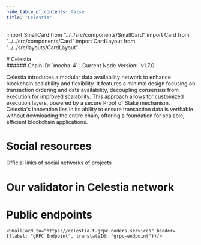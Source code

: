 ```yaml
---
hide_table_of_contents: false
title: "Celestia"
---
```


import SmallCard from "../../src/components/SmallCard"
import Card from "../../src/components/Card"
import CardLayout from "../../src/layouts/CardLayout"

<div class="h1-with-icon icon-celestia">
# Celestia
</div>
###### Chain ID: `mocha-4` | Current Node Version: `v1.7.0`


Celestia introduces a modular data availability network to enhance blockchain scalability and flexibility. It features a minimal design focusing on transaction ordering and data availability, decoupling consensus from execution for improved scalability. This approach allows for customized execution layers, powered by a secure Proof of Stake mechanism. Celestia's innovation lies in its ability to ensure transaction data is verifiable without downloading the entire chain, offering a foundation for scalable, efficient blockchain applications.

# Social resources
Official links of social networks of projects

<CardLayout autoFitEnabled={false}>
    <SmallCard to="https://celestia.org/" header={{label: "Website", translateId: "social-telegram"}} iconPath="img/website-icon.svg"/>
    <SmallCard to="https://github.com/celestiaorg" header={{label: "GitHub", translateId: "social-telegram"}} iconPath="img/github-icon.svg"/>
    <SmallCard to="https://discord.gg/celestiacommunity" header={{label: "Discord", translateId: "social-telegram"}} iconPath="img/discord-icon.svg"/>
    <SmallCard to="https://twitter.com/CelestiaOrg" header={{label: "X", translateId: "social-telegram"}} iconPath="img/x-icon.svg"/>
    <SmallCard to="https://t.me/celestiaru" header={{label: "Telegram", translateId: "social-telegram"}} iconPath="img/telegram-icon.svg"/>
</CardLayout>

# Our validator in Celestia network

<CardLayout autoFitEnabled={true}>
    <Card
        to="https://testnet.celestia.explorers.guru/validator/celestiavaloper1zzxrq7tjlsqvv0jtqtlt8gjaa68racukf5n9xh"
        header={{
            label: "[NODERS]TEAM",
            translateId: "development-setup",
        }}
        body={{
            label: "Trusted blockchain validator",
        }}
        iconPath="img/kotlin-icon.svg"
    />
</CardLayout>

# Public endpoints

<CardLayout autoFitEnabled={true}>
    <SmallCard to="https://celestia-t-rpc.noders.services" header={{label: "RPC Endpoint", translateId: "rpc-endpoint"}}/>
    <SmallCard to="https://celestia-t-api.noders.services" header={{label: "API Endpoint", translateId: "api-endpoint"}}/>
    
    <SmallCard to="https://celestia-t-grpc.noders.services" header={{label: "gRPC Endpoint", translateId: "grpc-endpoint"}}/>
</CardLayout>
